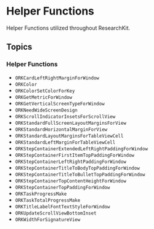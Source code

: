 # Helper Functions

Helper Functions utilized throughout ResearchKit.

## Topics

### Helper Functions

- ``ORKCardLeftRightMarginForWindow``
- ``ORKColor``
- ``ORKColorSetColorForKey``
- ``ORKGetMetricForWindow``
- ``ORKGetVerticalScreenTypeForWindow``
- ``ORKNeedWideScreenDesign``
- ``ORKScrollIndicatorInsetsForScrollView``
- ``ORKStandardFullScreenLayoutMarginsForView``
- ``ORKStandardHorizontalMarginForView``
- ``ORKStandardLayoutMarginsForTableViewCell``
- ``ORKStandardLeftMarginForTableViewCell``
- ``ORKStepContainerExtendedLeftRightPaddingForWindow``
- ``ORKStepContainerFirstItemTopPaddingForWindow``
- ``ORKStepContainerLeftRightPaddingForWindow``
- ``ORKStepContainerTitleToBodyTopPaddingForWindow``
- ``ORKStepContainerTitleToBulletTopPaddingForWindow``
- ``ORKStepContainerTopContentHeightForWindow``
- ``ORKStepContainerTopPaddingForWindow``
- ``ORKTaskProgressMake``
- ``ORKTaskTotalProgressMake``
- ``ORKTitleLabelFontTextStyleForWindow``
- ``ORKUpdateScrollViewBottomInset``
- ``ORKWidthForSignatureView``
